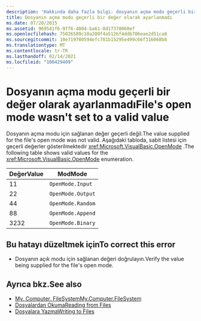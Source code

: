 ```yaml
---
description: 'Hakkında daha fazla bilgi: dosyanın açma modu geçerli bir değer olarak ayarlanmadı'
title: Dosyanın açma modu geçerli bir değer olarak ayarlanmadı
ms.date: 07/20/2015
ms.assetid: 969541f6-9ff6-4804-ba61-0d17370060ef
ms.openlocfilehash: 75026589c18a209f4a512bf4ddb706eae2d51ca8
ms.sourcegitcommit: 10e719780594efc781b15295e499c66f316068b8
ms.translationtype: MT
ms.contentlocale: tr-TR
ms.lasthandoff: 02/14/2021
ms.locfileid: "100429409"
---
```

# <a name="files-open-mode-wasnt-set-to-a-valid-value"></a><span data-ttu-id="b9efa-103">Dosyanın açma modu geçerli bir değer olarak ayarlanmadı</span><span class="sxs-lookup"><span data-stu-id="b9efa-103">File's open mode wasn't set to a valid value</span></span>

<span data-ttu-id="b9efa-104">Dosyanın açma modu için sağlanan değer geçerli değil.</span><span class="sxs-lookup"><span data-stu-id="b9efa-104">The value supplied for the file's open mode was not valid.</span></span> <span data-ttu-id="b9efa-105">Aşağıdaki tabloda, sabit listesi için geçerli değerler gösterilmektedir <xref:Microsoft.VisualBasic.OpenMode> .</span><span class="sxs-lookup"><span data-stu-id="b9efa-105">The following table shows valid values for the <xref:Microsoft.VisualBasic.OpenMode> enumeration.</span></span>  
  
|<span data-ttu-id="b9efa-106">Değer</span><span class="sxs-lookup"><span data-stu-id="b9efa-106">Value</span></span>|<span data-ttu-id="b9efa-107">Mod</span><span class="sxs-lookup"><span data-stu-id="b9efa-107">Mode</span></span>|  
|-----------|----------|  
|<span data-ttu-id="b9efa-108">1</span><span class="sxs-lookup"><span data-stu-id="b9efa-108">1</span></span>|`OpenMode.Input`|  
|<span data-ttu-id="b9efa-109">2</span><span class="sxs-lookup"><span data-stu-id="b9efa-109">2</span></span>|`OpenMode.Output`|  
|<span data-ttu-id="b9efa-110">4</span><span class="sxs-lookup"><span data-stu-id="b9efa-110">4</span></span>|`OpenMode.Random`|  
|<span data-ttu-id="b9efa-111">8</span><span class="sxs-lookup"><span data-stu-id="b9efa-111">8</span></span>|`OpenMode.Append`|  
|<span data-ttu-id="b9efa-112">32</span><span class="sxs-lookup"><span data-stu-id="b9efa-112">32</span></span>|`OpenMode.Binary`|  
  
## <a name="to-correct-this-error"></a><span data-ttu-id="b9efa-113">Bu hatayı düzeltmek için</span><span class="sxs-lookup"><span data-stu-id="b9efa-113">To correct this error</span></span>  
  
- <span data-ttu-id="b9efa-114">Dosyanın açık modu için sağlanan değeri doğrulayın.</span><span class="sxs-lookup"><span data-stu-id="b9efa-114">Verify the value being supplied for the file's open mode.</span></span>  
  
## <a name="see-also"></a><span data-ttu-id="b9efa-115">Ayrıca bkz.</span><span class="sxs-lookup"><span data-stu-id="b9efa-115">See also</span></span>

- [<span data-ttu-id="b9efa-116">My. Computer. FileSystem</span><span class="sxs-lookup"><span data-stu-id="b9efa-116">My.Computer.FileSystem</span></span>](xref:Microsoft.VisualBasic.FileIO.FileSystem)
- [<span data-ttu-id="b9efa-117">Dosyalardan Okuma</span><span class="sxs-lookup"><span data-stu-id="b9efa-117">Reading from Files</span></span>](../developing-apps/programming/drives-directories-files/reading-from-files.md)
- [<span data-ttu-id="b9efa-118">Dosyalara Yazma</span><span class="sxs-lookup"><span data-stu-id="b9efa-118">Writing to Files</span></span>](../developing-apps/programming/drives-directories-files/writing-to-files.md)
